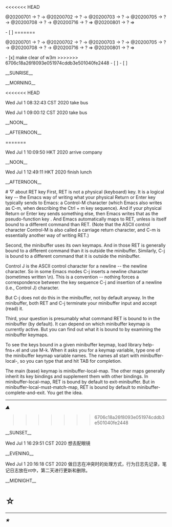 <link rel="stylesheet"  type="text/css" href="s-activity.css"/>
<<<<<<< HEAD
<p class=todo>@20200701 → ? → @20200702 → ? → @20200703 → ? → @20200705 → ? → @20200708 → ? → @20200716 → ? ⇒ @20200801 → ? ⇒ </p>
- [ ]    
=======
<p class="todo">@20200701 → ? → @20200702 → ? → @20200703 → ? → @20200705 → ? → @20200708 → ? → @20200716 → ? ⇒ @20200801 → ? ⇒ </p>
- [x] make clear of w3m    
>>>>>>> 6706c18a26f8093e051974cddb3e501040fe2448
- [ ]    
- [ ]    

<p class="tb">__SUNRISE__</p>
<p class="tb">__MORNING__</p>
<<<<<<< HEAD
<p class="ac">Wed Jul  1 08:32:43 CST 2020 take bus</p>
<p class="ac">Wed Jul  1 09:00:12 CST 2020 take bus</p>
<p class="tb">__NOON__</p>
<p class="tb">__AFTERNOON__</p>
=======
<p class="ac">Wed Jul  1 10:09:50 HKT 2020 arrive company</p>
<p class="tb">__NOON__</p>
<p class="ac">Wed Jul  1 12:49:11 HKT 2020 finish lunch</p>
<p class="tb">__AFTERNOON__</p>
# ▽  about RET key 
First, RET is not a physical (keyboard) key. It is a logical key -- the Emacs way of writing what your physical Return or Enter key
typically sends to Emacs: a Control-M character (which Emacs also writes as C-m, when describing the Ctrl + m key sequence). And if your
physical Return or Enter key sends something else, then Emacs writes that as the pseudo-function key <return>. And Emacs automatically maps
<return> to RET, unless <return> is itself bound to a different command than RET. (Note that the ASCII control character Control-M is also
called a carriage return character, and C-m is essentially another way of writing RET.)

Second, the minibuffer uses its own keymaps. And in those RET is generally bound to a different command than it is outside the minibuffer.
Similarly, C-j is bound to a different command that it is outside the minibuffer.

Control J is the ASCII control character for a newline -- the newline character. So in some Emacs modes C-j inserts a newline character
(sometimes written \n). This is a convention -- nothing forces a correspondence between the key sequence C-j and insertion of a newline
(i.e., Control J) character.

But C-j does not do this in the minibuffer, not by default anyway. In the minibuffer, both RET and C-j terminate your minibuffer input and
accept (read) it.

Third, your question is presumably what command RET is bound to in the minibuffer (by default). It can depend on which minibuffer keymap is
currently active. But you can find out what it is bound to by examining the minibuffer keymaps.

To see the keys bound in a given minibuffer keymap, load library help-fns+.el and use M-k. When it asks you for a keymap variable, type one
of the minibuffer keymap variable names. The names all start with minibuffer-local-, so you can type that and hit TAB for completion.

The main (base) keymap is minibuffer-local-map. The other maps generally inherit its key bindings and supplement them with other bindings.
In minibuffer-local-map, RET is bound by default to exit-minibuffer. But in minibuffer-local-must-match-map, RET is bound by default to
minibuffer-complete-and-exit. You get the idea.

---
_▲_
>>>>>>> 6706c18a26f8093e051974cddb3e501040fe2448
<p class="tb">__SUNSET__</p>
<p class="ac">Wed Jul  1 16:29:51 CST 2020 想去配眼镜</p>
<p class="tb">__EVENING__</p>
<p class="ac">Wed Jul  1 20:16:18 CST 2020 做日志在冲突时的处理方式，行为日志先记录，笔记日志放在nt中，第二天进行更新和删除。</p>
<p class="tb">__MIDNIGHT__</p>

# ☆   

---
_★_
